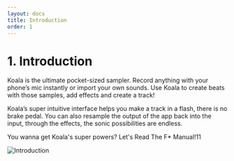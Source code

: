 ```yaml
---
layout: docs
title: Introduction
order: 1
---
```



# 1. Introduction
Koala is the ultimate pocket-sized sampler. Record anything with your phone’s mic instantly or import your own sounds. Use Koala to create beats with those samples, add effects and create a track!

Koala’s super intuitive interface helps you make a track in a flash, there is no brake pedal. You can also resample the output of the app back into the input, through the effects, the sonic possibilities are endless. 

You wanna get Koala's super powers? Let's Read The F* Manual!11

![Introduction](https://lh3.google.com/u/1/d/1ECqjotnHWwTJ1fdsQmNqHD8Ifj2dUODG=w1920-h500-iv1)
